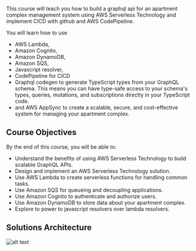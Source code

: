 This course will teach you how to build a graphql api for an apartment complex management system using AWS Serverless Technology and implement CICD with github and AWS CodePipeline.

You will learn how to use 
- AWS Lambda, 
- Amazon Cognito, 
- Amazon DynamoDB, 
- Amazon SQS,
- Javascript resolver,
- CodePipeline for CICD
- Graphql codegen to generate TypeScript types from your GraphQL schema. This means you can have type-safe access to your schema's types, queries, mutations, and subscriptions directly in your TypeScript code.
- and AWS AppSync to create a scalable, secure, and cost-effective system for managing your apartment complex.


## Course Objectives

By the end of this course, you will be able to:

- Understand the benefits of using AWS Serverless Technology to build scalable GraphQL APIs.
- Design and implement an AWS Serverless Technology solution.
- Use AWS Lambda to create serverless functions for handling common tasks.
- Use Amazon SQS for queueing and decoupling applications.
- Use Amazon Cognito to authenticate and authorize users.
- Use Amazon DynamoDB to store data about your apartment complex.
- Explore to power to javascript resolvers over lambda resolvers.



## Solutions Architecture

![alt text](https://d23o47bsb60hff.cloudfront.net/public/724ec14b-3495-48f9-bb74-006c0267dff4)